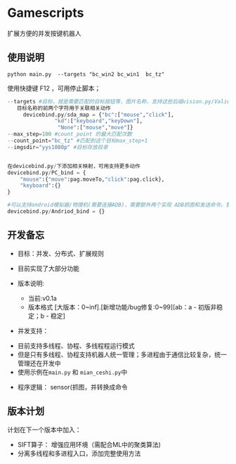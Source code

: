# Gamescripts

扩展方便的并发按键机器人

## 使用说明

`python main.py  --targets "bc_win2 bc_win1  bc_tz"`

使用快捷键 F12 ，可用停止脚本；

```python
--targets #目标，就是需要匹配的目标按钮等，图片名称，支持这些后缀vision.py/Validate_IMG_EXT = ["png","jpeg","jpg"] 
   目标名称的前两个字符用于关联相关动作
     devicebind.py/sda_map = {"bc":["mouse","click"],
               "kd":["keyboard","keyDown"],
                "None":["mouse","move"]}
--max_step=100 #count_point 的最大匹配次数
--count_point="bc_tz" #匹配到这个目标max_step+1
--imgsdir="yys1080p" #目标存放目录


在devicebind.py/下添加相关映射，可用支持更多动作
devicebind.py/PC_bind = {
    "mouse":{"move":pag.moveTo,"click":pag.click},
    "keyboard":{}
}

#可以支持android模拟器/物理机(需要连接ADB)，需要额外两个实现 ADB抓图和发送命令，暂时未添加，以后会加入
devicebind.py/Andriod_bind = {}

```

## 开发备忘

- 目标：并发、分布式、扩展规则
- 目前实现了大部分功能
- 版本说明:
  * 当前:v0.1a
  * 版本格式 [大版本：0~inf].[新增功能/bug修复:0~99][ab：a - 初版非稳定；b - 稳定]
  
 - 并发支持：
  * 目前支持多线程、协程、多线程程运行模式
  * 但是只有多线程、协程支持机器人统一管理；多进程由于通信比较复杂，统一管理还在开发中
  * 使用示例在`main.py` 和 `mian_ceshi.py`中
 
 - 程序逻辑：
 sensor(抓图，并转换成命令
  
  ## 版本计划
  
  计划在下一个版本中加入：
  - SIFT算子： 增强应用环境（需配合ML中的聚类算法)
  - 分离多线程和多进程入口，添加完整使用方法
